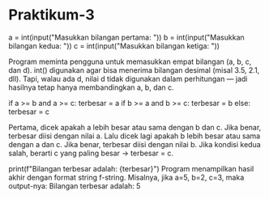 # Praktikum-3
a = int(input("Masukkan bilangan pertama: "))
b = int(input("Masukkan bilangan kedua: "))
c = int(input("Masukkan bilangan ketiga: "))

Program meminta pengguna untuk memasukkan empat bilangan (a, b, c, dan d).
int() digunakan agar bisa menerima bilangan desimal (misal 3.5, 2.1, dll).
Tapi, walau ada d, nilai d tidak digunakan dalam perhitungan — jadi hasilnya tetap hanya membandingkan a, b, dan c.

if a >= b and a >= c:
    terbesar = a
if b >= a and b >= c:
    terbesar = b
else:
    terbesar = c

Pertama, dicek apakah a lebih besar atau sama dengan b dan c.
Jika benar, terbesar diisi dengan nilai a.
Lalu dicek lagi apakah b lebih besar atau sama dengan a dan c.
Jika benar, terbesar diisi dengan nilai b.
Jika kondisi kedua salah, berarti c yang paling besar → terbesar = c.


print(f"Bilangan terbesar adalah: {terbesar}")
Program menampilkan hasil akhir dengan format string f-string.
Misalnya, jika a=5, b=2, c=3, maka output-nya:
Bilangan terbesar adalah: 5
